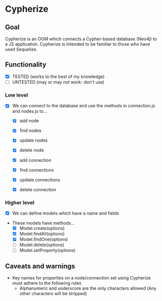 # Cypherize

## Goal
Cypherize is an OGM which connects a Cypher-based database (Neo4j) to a JS application. Cypherize is intended to be familiar to those who have used Sequelize.

## Functionality

- [x] TESTED (works to the best of my knowledge)
- [ ] UNTESTED (may or may not work- don't use)

### Low level
- [x] We can connect to the database and use the methods in connection.js and nodes.js to...
  - [x] add node
  - [x] find nodes
  - [x] update nodes
  - [x] delete node
  - [x] add connection
  - [x] find connections
  - [x] update connections
  - [x] delete connection


### Higher level
- [x] We can define models which have a name and fields
- These models have methods...
  - [x] Model.create(options)
  - [x] Model.findAll(options)
  - [x] Model.findOne(options)
  - [ ] Model.delete(options)
  - [ ] Model.setProperty(options)

## Caveats and warnings
- Key names for properties on a node/connection set using Cypherize must adhere to the following rules
  - Alphanumeric and underscore are the only characters allowed (Any other characters will be stripped)

